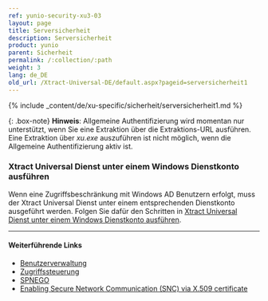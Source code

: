 ```yaml
---
ref: yunio-security-xu3-03
layout: page
title: Serversicherheit
description: Serversicherheit
product: yunio
parent: Sicherheit
permalink: /:collection/:path
weight: 3
lang: de_DE
old_url: /Xtract-Universal-DE/default.aspx?pageid=serversicherheit1
---
```

{% include _content/de/xu-specific/sicherheit/serversicherheit1.md %}

 {: .box-note}
**Hinweis**: Allgemeine Authentifizierung wird momentan nur unterstützt, wenn Sie eine Extraktion über die Extraktions-URL ausführen.
Eine Extraktion über *xu.exe* auszuführen ist nicht möglich, wenn die Allgemeine Authentifizierung aktiv ist.

### Xtract Universal Dienst unter einem Windows Dienstkonto ausführen

Wenn eine Zugriffsbeschränkung mit Windows AD Benutzern erfolgt, muss der Xtract Universal Dienst unter einem entsprechenden Dienstkonto ausgeführt werden.
Folgen Sie dafür den Schritten in [Xtract Universal Dienst unter einem Windows Dienstkonto ausführen](../fortgeschrittene-techniken/service-account).


*********
#### Weiterführende Links
- [Benutzerverwaltung](./benutzerverwaltung)
- [Zugriffssteuerung](./zugriffsverwaltung)
- [SPNEGO](https://en.wikipedia.org/wiki/SPNEGO)
- [Enabling Secure Network Communication (SNC) via X.509 certificate](https://kb.theobald-software.com/sap/enable-snc-using-pse-file)
